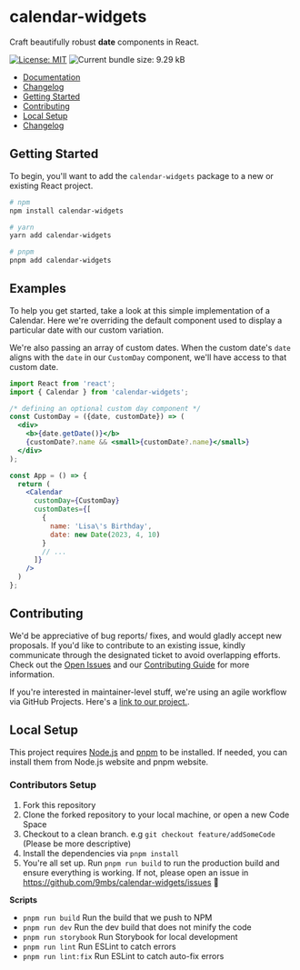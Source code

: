 # calendar-widgets

Craft beautifully robust **date** components in React.

[![License: MIT](https://img.shields.io/badge/License-MIT-yellow.svg)](https://github.com/9mbs/calendar-widgets/blob/v0.0.13/LICENSE)
![Current bundle size: 9.29 kB](https://img.shields.io/badge/Bundle_Size-9.29_kB-blue.svg)


- [Documentation](https://calendar-widgets.com)
- [Changelog](https://calendar-widgets.com/changelog)
- [Getting Started](#getting-started)
- [Contributing](#contributing)
- [Local Setup](#local-setup)
- [Changelog](#changelog)

## Getting Started

To begin, you'll want to add the `calendar-widgets` package to a new or existing React project. 

```sh
# npm
npm install calendar-widgets

# yarn
yarn add calendar-widgets

# pnpm
pnpm add calendar-widgets
```

## Examples
To help you get started, take a look at this simple implementation of a Calendar. Here we're overriding the default component used to display a particular date with our custom variation. 

We're also passing an array of custom dates. When the custom date's `date` aligns with the `date` in our `CustomDay` component, we'll have access to that custom date. 

```jsx
import React from 'react';
import { Calendar } from 'calendar-widgets';

/* defining an optional custom day component */
const CustomDay = ({date, customDate}) => (
  <div>
    <b>{date.getDate()}</b>
    {customDate?.name && <small>{customDate?.name}</small>}
  </div>
);

const App = () => {
  return (
    <Calendar 
      customDay={CustomDay}
      customDates={[
        {
          name: 'Lisa\'s Birthday',
          date: new Date(2023, 4, 10)
        }
        // ...
      ]}
    />
  )
};
```

## Contributing

We'd be appreciative of bug reports/ fixes, and would gladly accept new proposals. If you'd like to contribute to an existing issue, kindly communicate through the designated ticket to avoid overlapping efforts. Check out the [Open Issues](https://github.com/9mbs/calendar/issues?q=is%3Aissue+is%3Aopen) and our [Contributing Guide](./CONTRIBUTING.md) for more information.

If you're interested in maintainer-level stuff, we're using an agile workflow via GitHub Projects. Here's a [link to our project.](https://github.com/users/9mbs/projects/14/views/5).

## Local Setup 

This project requires [Node.js](https://nodejs.org/en) and [pnpm](https://pnpm.io/) to be installed. If needed, you can install them from Node.js website and pnpm website.

### Contributors Setup

1. Fork this repository
2. Clone the forked repository to your local machine, or open a new Code Space 
3. Checkout to a clean branch. e.g `git checkout feature/addSomeCode` (Please be more descriptive)
4. Install the dependencies via `pnpm install`
5. You're all set up. Run `pnpm run build` to run the production build and ensure everything is working. If not, please open an issue in https://github.com/9mbs/calendar-widgets/issues 🙂

**Scripts**

- `pnpm run build` Run the build that we push to NPM
- `pnpm run dev` Run the dev build that does not minify the code 
- `pnpm run storybook` Run Storybook for local development
- `pnpm run lint` Run ESLint to catch errors
- `pnpm run lint:fix` Run ESLint to catch auto-fix errors
